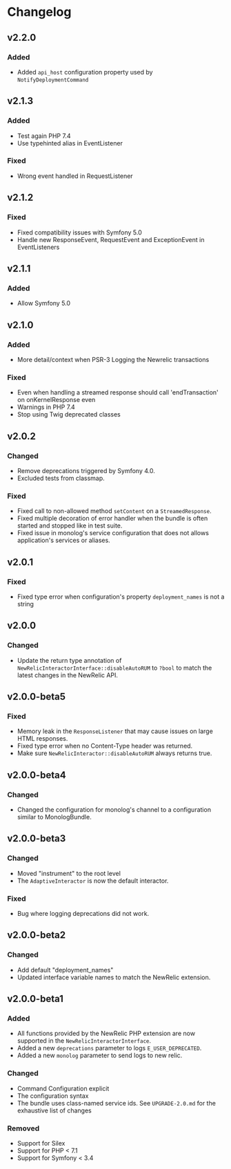 # Changelog

## v2.2.0

### Added

- Added `api_host` configuration property used by `NotifyDeploymentCommand`

## v2.1.3

### Added

- Test again PHP 7.4
- Use typehinted alias in EventListener

### Fixed

- Wrong event handled in RequestListener

## v2.1.2

### Fixed

- Fixed compatibility issues with Symfony 5.0
- Handle new ResponseEvent, RequestEvent and ExceptionEvent in EventListeners

## v2.1.1

### Added

- Allow Symfony 5.0

## v2.1.0

### Added

- More detail/context when PSR-3 Logging the Newrelic transactions

### Fixed

- Even when handling a streamed response should call 'endTransaction' on onKernelResponse even
- Warnings in PHP 7.4
- Stop using Twig deprecated classes

## v2.0.2

### Changed

- Remove deprecations triggered by Symfony 4.0.
- Excluded tests from classmap.

### Fixed

- Fixed call to non-allowed method `setContent` on a `StreamedResponse`.
- Fixed multiple decoration of error handler when the bundle is often started and stopped like in test suite.
- Fixed issue in monolog's service configuration that does not allows application's services or aliases.

## v2.0.1

### Fixed

- Fixed type error when configuration's property `deployment_names` is not a string

## v2.0.0

### Changed

- Update the return type annotation of `NewRelicInteractorInterface::disableAutoRUM` to `?bool`
  to match the latest changes in the NewRelic API.

## v2.0.0-beta5

### Fixed

- Memory leak in the `ResponseListener` that may cause issues on large HTML responses.
- Fixed type error when no Content-Type header was returned.
- Make sure `NewRelicInteractor::disableAutoRUM` always returns true.

## v2.0.0-beta4

### Changed

- Changed the configuration for monolog's channel to a configuration similar to MonologBundle.

## v2.0.0-beta3

### Changed

- Moved "instrument" to the root level
- The `AdaptiveInteractor` is now the default interactor.

### Fixed

- Bug where logging deprecations did not work.

## v2.0.0-beta2

### Changed

- Add default "deployment_names"
- Updated interface variable names to match the NewRelic extension.


## v2.0.0-beta1

### Added

- All functions provided by the NewRelic PHP extension are now supported in the `NewRelicInteractorInterface`.
- Added a new `deprecations` parameter to logs `E_USER_DEPRECATED`.
- Added a new `monolog` parameter to send logs to new relic.

### Changed

- Command Configuration explicit
- The configuration syntax
- The bundle uses class-named service ids. See `UPGRADE-2.0.md` for the exhaustive list of changes

### Removed

- Support for Silex
- Support for PHP < 7.1
- Support for Symfony < 3.4
